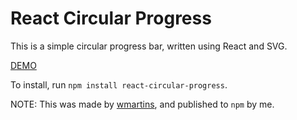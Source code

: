 # React Circular Progress

This is a simple circular progress bar, written using React and SVG.

[DEMO](http://wmartins.github.io/react-circular-progress)

To install, run `npm install react-circular-progress`.

NOTE: This was made by [wmartins](https://github.com/wmartins), and published
to `npm` by me.
